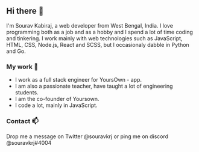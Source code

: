 ## Hi there 👋

I'm Sourav Kabiraj, a web developer from West Bengal, India. I love programming both as a job and as a hobby and I spend a lot of time coding and tinkering. I work mainly with web technologies such as JavaScript, HTML, CSS, Node.js, React and SCSS, but I occasionaly dabble in Python and Go.

### My work 🔭

- I work as a full stack engineer for YoursOwn - app.
- I am also a passionate teacher, have taught a lot of engineering students.
- I am the co-founder of Yoursown.
- I code a lot, mainly in JavaScript.

### Contact 📫

Drop me a message on Twitter @souravkrj or ping me on discord @souravkrj#4004
